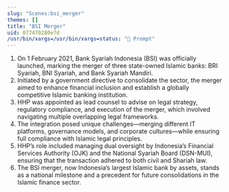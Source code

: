 ```yaml
---
slug: "Scenes:bsi_merger"
themes: []
title: "BSI Merger"
uid: 077470280e7d
/usr/bin/xargs=/usr/bin/xargs=status: "💬 Prompt"
---
```

1. On 1 February 2021, Bank Syariah Indonesia (BSI) was officially launched, marking the merger of three state-owned Islamic banks: BRI Syariah, BNI Syariah, and Bank Syariah Mandiri.
2. Initiated by a government directive to consolidate the sector, the merger aimed to enhance financial inclusion and establish a globally competitive Islamic banking institution.
3. HHP was appointed as lead counsel to advise on legal strategy, regulatory compliance, and execution of the merger, which involved navigating multiple overlapping legal frameworks.
4. The integration posed unique challenges—merging different IT platforms, governance models, and corporate cultures—while ensuring full compliance with Islamic legal principles.
5. HHP’s role included managing dual oversight by Indonesia’s Financial Services Authority (OJK) and the National Syariah Board (DSN-MUI), ensuring that the transaction adhered to both civil and Shariah law.
6. The BSI merger, now Indonesia’s largest Islamic bank by assets, stands as a national milestone and a precedent for future consolidations in the Islamic finance sector.
